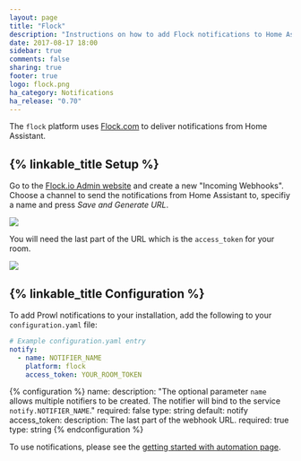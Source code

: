```yaml
---
layout: page
title: "Flock"
description: "Instructions on how to add Flock notifications to Home Assistant."
date: 2017-08-17 18:00
sidebar: true
comments: false
sharing: true
footer: true
logo: flock.png
ha_category: Notifications
ha_release: "0.70"
---
```



The `flock` platform uses [Flock.com](https://flock.com) to deliver notifications from Home Assistant.

## {% linkable_title Setup %}

Go to the [Flock.io Admin website](https://admin.flock.com/#!/webhooks) and create a new "Incoming Webhooks". Choose a channel to send the notifications from Home Assistant to, specifiy a name and press *Save and Generate URL*.

<p class='img'>
  <img src='{{site_root}}/images/components/flock/flock-webhook.png' />
</p> 

You will need the last part of the URL which is the `access_token` for your room.

<p class='img'>
  <img src='{{site_root}}/images/components/flock/new-webhook.png' />
</p> 

## {% linkable_title Configuration %}

To add Prowl notifications to your installation, add the following to your `configuration.yaml` file:

```yaml
# Example configuration.yaml entry
notify:
  - name: NOTIFIER_NAME
    platform: flock
    access_token: YOUR_ROOM_TOKEN
```

{% configuration %}
name:
  description: "The optional parameter `name` allows multiple notifiers to be created. The notifier will bind to the service `notify.NOTIFIER_NAME`."
  required: false
  type: string
  default: notify
access_token:
  description: The last part of the webhook URL.
  required: true
  type: string
{% endconfiguration %}

To use notifications, please see the [getting started with automation page](/getting-started/automation/).
